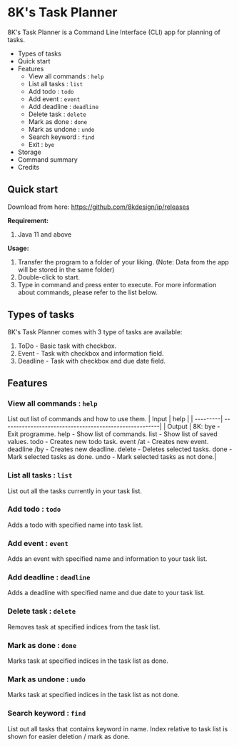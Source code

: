 # 8K's Task Planner

8K's Task Planner is a Command Line Interface (CLI) app for planning of tasks. 

* Types of tasks
* Quick start
* Features
  * View all commands : `help`
  * List all tasks : `list`
  * Add todo : `todo`
  * Add event : `event`
  * Add deadline : `deadline`
  * Delete task : `delete`
  * Mark as done : `done`
  * Mark as undone : `undo`
  * Search keyword : `find`
  * Exit : `bye`
* Storage
* Command summary
* Credits


## Quick start
Download from here: https://github.com/8kdesign/ip/releases

**Requirement:** 
1. Java 11 and above

**Usage:**
1. Transfer the program to a folder of your liking. (Note: Data from the app will be stored in the same folder)
2. Double-click to start.
3. Type in command and press enter to execute.
For more information about commands, please refer to the list below.


## Types of tasks
8K's Task Planner comes with 3 type of tasks are available:
1. ToDo - Basic task with checkbox.
1. Event - Task with checkbox and information field.
1. Deadline - Task with checkbox and due date field.


## Features

### View all commands : `help`
List out list of commands and how to use them.
| Input | help |
| ---------| -------------------------------------------------------|
| Output | 8K: bye - Exit programme.
    help - Show list of commands.
    list - Show list of saved values.
    todo <name> - Creates new todo task.
    event <name> /at <info> - Creates new event.
    deadline <name> /by <DD-MM-YYYY> - Creates new deadline.
    delete <indices> - Deletes selected tasks.
    done <indices> - Mark selected tasks as done.
    undo <indices> - Mark selected tasks as not done.|

### List all tasks : `list`
List out all the tasks currently in your task list.

### Add todo : `todo`
Adds a todo with specified name into task list.

### Add event : `event`
Adds an event with specified name and information to your task list.

### Add deadline : `deadline`
Adds a deadline with specified name and due date to your task list.

### Delete task : `delete`
Removes task at specified indices from the task list.

### Mark as done : `done`
Marks task at specified indices in the task list as done.

### Mark as undone : `undo`
Marks task at specified indices in the task list as not done.

### Search keyword : `find`
List out all tasks that contains keyword in name. 
Index relative to task list is shown for easier deletion / mark as done.







